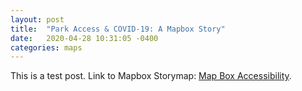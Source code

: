 ```yaml
---
layout: post
title:  "Park Access & COVID-19: A Mapbox Story"
date:   2020-04-28 10:31:05 -0400
categories: maps
---
```

This is a test post. Link to Mapbox Storymap: [Map Box Accessibility][mapbox-access].

[mapbox-access]: https://orryanb.github.io/park-access-mapstory/index.html


